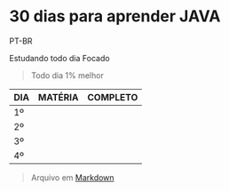 # 30 dias para aprender JAVA
PT-BR

Estudando todo dia 
Focado
> Todo dia 1% melhor

DIA       | MATÉRIA |  COMPLETO |
--------- | ------- |  -------- |
1º        |         |           |
2º        |         |           |
3º        |         |           |
4º        |         |           |



>Arquivo em [Markdown](https://docs.pipz.com/central-de-ajuda/learning-center/guia-basico-de-markdown#)